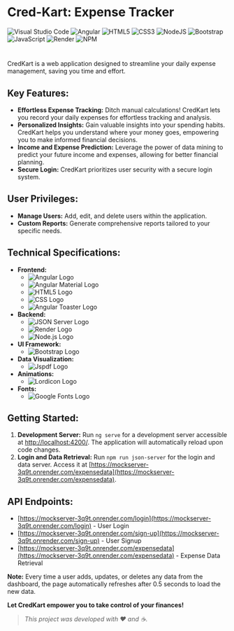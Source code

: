 # Cred-Kart: Expense Tracker
![Visual Studio Code](https://img.shields.io/badge/Visual%20Studio%20Code-0078d7.svg?style=for-the-badge&logo=visual-studio-code&logoColor=white)
![Angular](https://img.shields.io/badge/angular-%23DD0031.svg?style=for-the-badge&logo=angular&logoColor=white)
![HTML5](https://img.shields.io/badge/html5-%23E34F26.svg?style=for-the-badge&logo=html5&logoColor=white)
![CSS3](https://img.shields.io/badge/css3-%231572B6.svg?style=for-the-badge&logo=css3&logoColor=white)
![NodeJS](https://img.shields.io/badge/node.js-6DA55F?style=for-the-badge&logo=node.js&logoColor=white)
![Bootstrap](https://img.shields.io/badge/bootstrap-%238511FA.svg?style=for-the-badge&logo=bootstrap&logoColor=white)
![JavaScript](https://img.shields.io/badge/javascript-%23323330.svg?style=for-the-badge&logo=javascript&logoColor=%23F7DF1E)
![Render](https://img.shields.io/badge/Render-%46E3B7.svg?style=for-the-badge&logo=render&logoColor=white)
![NPM](https://img.shields.io/badge/NPM-%23CB3837.svg?style=for-the-badge&logo=npm&logoColor=white)
#
CredKart is a web application designed to streamline your daily expense management, saving you time and effort.
## Key Features:

- **Effortless Expense Tracking:** Ditch manual calculations! CredKart lets you record your daily expenses for effortless tracking and analysis.
- **Personalized Insights:** Gain valuable insights into your spending habits. CredKart helps you understand where your money goes, empowering you to make informed financial decisions.
- **Income and Expense Prediction:** Leverage the power of data mining to predict your future income and expenses, allowing for better financial planning.
- **Secure Login:** CredKart prioritizes user security with a secure login system.

## User Privileges:

- **Manage Users:** Add, edit, and delete users within the application.
- **Custom Reports:** Generate comprehensive reports tailored to your specific needs.

## Technical Specifications:

- **Frontend:** 
  -  ![Angular Logo](https://img.shields.io/badge/Angular-14.2.8-red?logo=angular&style=flat&logoColor=white)
  -  ![Angular Material Logo](https://img.shields.io/badge/Angular_Material-latest-blue?logo=angular&style=flat&logoColor=white)
  -  ![HTML5 Logo](https://img.shields.io/badge/HTML5-latest-orange?logo=html5&style=flat&logoColor=white)
  -  ![CSS Logo](https://img.shields.io/badge/CSS-latest-blue?logo=css3&style=flat&logoColor=white)
  -  ![Angular Toaster Logo](https://img.shields.io/badge/Toaster-Component-007bff?style=flat&logo=angular&logoColor=white)
- **Backend:** 
  - ![JSON Server Logo](https://img.shields.io/badge/JSON_Server-latest-lightgrey?logo=json&style=flat&logoColor=white)
  -  ![Render Logo](https://img.shields.io/badge/Render-hosted-blue?logo=render&style=flat&logoColor=white)
  -  ![Node.js Logo](https://img.shields.io/badge/Node.js-latest-green?logo=node.js&style=flat&logoColor=white)
- **UI Framework:** 
  -  ![Bootstrap Logo](https://img.shields.io/badge/Bootstrap-5.0-purple?logo=bootstrap&style=flat&logoColor=white)
- **Data Visualization:** 
  - ![Jspdf Logo](https://img.shields.io/badge/Jspdf-Visualization-ffb6c1?logo=jspdf&style=flat&logoColor=white)
- **Animations:**
  - ![Lordicon Logo](https://img.shields.io/badge/Lordicon-Animations-ff7f50?logo=lordicon&style=flat&logoColor=white)
- **Fonts:**
  - ![Google Fonts Logo](https://img.shields.io/badge/Google_Fonts-Text-4682b4?logo=google-fonts&style=flat&logoColor=white)

## Getting Started:

1. **Development Server:** Run `ng serve` for a development server accessible at [http://localhost:4200/](http://localhost:4200/). The application will automatically reload upon code changes.
2. **Login and Data Retrieval:** Run `npm run json-server` for the login and data server. Access it at [https://mockserver-3q9t.onrender.com/expensedata](https://mockserver-3q9t.onrender.com/expensedata).

## API Endpoints:

- [https://mockserver-3q9t.onrender.com/login](https://mockserver-3q9t.onrender.com/login) - User Login
- [https://mockserver-3q9t.onrender.com/sign-up](https://mockserver-3q9t.onrender.com/sign-up) - User Signup
- [https://mockserver-3q9t.onrender.com/expensedata](https://mockserver-3q9t.onrender.com/expensedata) - Expense Data Retrieval

**Note:** Every time a user adds, updates, or deletes any data from the dashboard, the page automatically refreshes after 0.5 seconds to load the new data.

**Let CredKart empower you to take control of your finances!**
> *This project was developed with ❤️ and ☕.*

